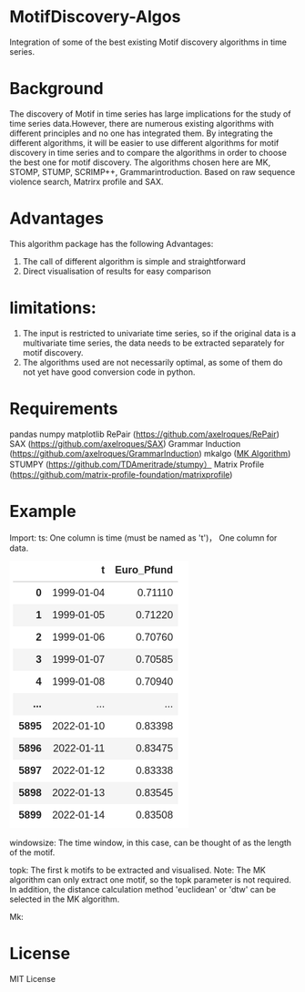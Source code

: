 # MotifDiscovery-Algos
Integration of some of the best existing Motif discovery algorithms in time series.

# Background
The discovery of Motif in time series has large implications for the study of time series data.However, there are numerous existing algorithms with different principles and no one has integrated them.
By integrating the different algorithms, it will be easier to use different algorithms for motif discovery in time series and to compare the algorithms in order to choose the best one for motif discovery.
The algorithms chosen here are MK, STOMP, STUMP, SCRIMP++, Grammarintroduction.
Based on raw sequence violence search, Matrirx profile and SAX.

# Advantages
This algorithm package has the following Advantages:
1. The call of different algorithm is simple and straightforward
2. Direct visualisation of results for easy comparison

# limitations:
1. The input is restricted to univariate time series, so if the original data is a multivariate time series, the data needs to be extracted separately for motif discovery.
2. The algorithms used are not necessarily optimal, as some of them do not yet have good conversion code in python.

# Requirements
pandas
numpy
matplotlib
RePair (https://github.com/axelroques/RePair)
SAX (https://github.com/axelroques/SAX)
Grammar Induction (https://github.com/axelroques/GrammarInduction)
mkalgo ([MK Algorithm](https://github.com/saifuddin778/mkalgo#mkalgo-mk-algorithm)) 
STUMPY (https://github.com/TDAmeritrade/stumpy）
Matrix Profile (https://github.com/matrix-profile-foundation/matrixprofile)

# Example
Import: 
ts: One column is time (must be named as 't')， One column for data. 

![Image text](https://github.com/7SiebenPunch/img-folder/blob/main/Testdata.png)

windowsize: The time window, in this case, can be thought of as the length of the motif.

topk: The first k motifs to be extracted and visualised. 
      Note: The MK algorithm can only extract one motif, so the topk parameter is not required. In addition, the distance calculation method 'euclidean' or 'dtw' can be selected in the MK algorithm.

Mk:


# License
MIT License
